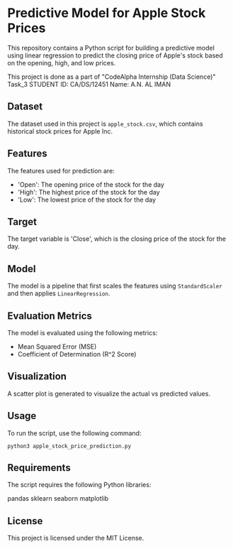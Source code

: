 # Predictive Model for Apple Stock Prices

This repository contains a Python script for building a predictive model using linear regression to predict the closing price of Apple's stock based on the opening, high, and low prices.

This project is done as a part of "CodeAlpha Internship (Data Science)" Task_3
STUDENT ID: CA/DS/12451 
Name: A.N. AL IMAN

## Dataset
The dataset used in this project is `apple_stock.csv`, which contains historical stock prices for Apple Inc.

## Features
The features used for prediction are:
- 'Open': The opening price of the stock for the day
- 'High': The highest price of the stock for the day
- 'Low': The lowest price of the stock for the day

## Target
The target variable is 'Close', which is the closing price of the stock for the day.

## Model
The model is a pipeline that first scales the features using `StandardScaler` and then applies `LinearRegression`.

## Evaluation Metrics
The model is evaluated using the following metrics:
- Mean Squared Error (MSE)
- Coefficient of Determination (R^2 Score)

## Visualization
A scatter plot is generated to visualize the actual vs predicted values.

## Usage
To run the script, use the following command:

```python3 apple_stock_price_prediction.py```

## Requirements
The script requires the following Python libraries:

pandas
sklearn
seaborn
matplotlib

## License
This project is licensed under the MIT License.





